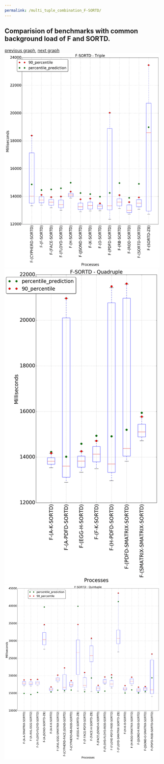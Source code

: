 ```yaml
---
permalink: /multi_tuple_combination_F-SORTD/
---
```



## Comparision of benchmarks with common background load of F and SORTD.

[previous graph](../multi_tuple_combination_F-SMATRIX/), [next graph](../multi_tuple_combination_F-ZB/)
![graph figure](./images/triple/F/F-SORTD_box.png)![graph figure](./images/quadruple/F/F-SORTD_box.png)![graph figure](./images/quintuple/F/F-SORTD_box.png)